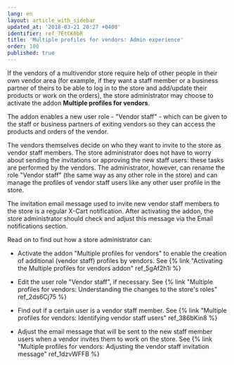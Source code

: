 ```yaml
---
lang: en
layout: article_with_sidebar
updated_at: '2018-03-21 20:27 +0400'
identifier: ref_7EtCK0bR
title: 'Multiple profiles for vendors: Admin experience'
order: 100
published: true
---
```

If the vendors of a multivendor store require help of other people in their own vendor area (for example, if they want a staff member or a business partner of theirs to be able to log in to the store and add/update their products or work on the orders), the store administrator may choose to activate the addon **Multiple profiles for vendors**. 

The addon enables a new user role - "Vendor staff" - which can be given to the staff or business partners of exiting vendors so they can access the products and orders of the vendor.

The vendors themselves decide on who they want to invite to the store as vendor staff members. The store administrator does not have to worry about sending the invitations or approving the new staff users: these tasks are performed by the vendors. The administrator, however, can rename the role "Vendor staff" (the same way as any other role in the store) and can manage the profiles of vendor staff users like any other user profile in the store.

The invitation email message used to invite new vendor staff members to the store is a regular X-Cart notification. After activating the addon, the store administrator should check and adjust this message via the Email notifications section.

Read on to find out how a store administrator can:

   * Activate the addon "Multiple profiles for vendors" to enable the creation of additional (vendor staff) profiles by vendors.
        See {% link "Activating the Multiple profiles for vendors addon" ref_5gAf2h1i %}
        
   * Edit the user role "Vendor staff", if necessary. 
        See {% link "Multiple profiles for vendors: Understanding the changes to the store's roles" ref_2ds6Cj75 %}
        
   * Find out if a certain user is a vendor staff member.
        See {% link "Multiple profiles for vendors: Identifying vendor staff users" ref_386bKin8 %}
        
   * Adjust the email message that will be sent to the new staff member users when a vendor invites them to work on the store.
        See {% link "Multiple profiles for vendors: Adjusting the vendor staff invitation message" ref_1dzvWFFB %}
